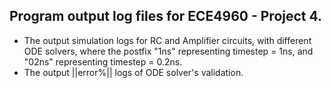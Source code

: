 ## Program output log files for ECE4960 - Project 4.
- The output simulation logs for RC and Amplifier circuits, with different ODE solvers, where the postfix "1ns" representing timestep = 1ns, and "02ns" representing timestep = 0.2ns.
- The output ||error%|| logs of ODE solver's validation.
